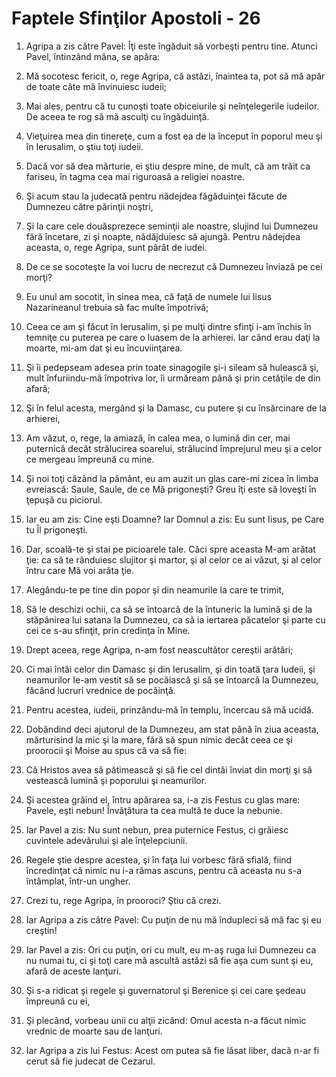 # Faptele Sfin&#355;ilor Apostoli - 26

1. Agripa a zis către Pavel: Îţi este îngăduit să vorbeşti pentru tine. Atunci Pavel, întinzând mâna, se apăra: 

2. Mă socotesc fericit, o, rege Agripa, că astăzi, înaintea ta, pot să mă apăr de toate câte mă învinuiesc iudeii; 

3. Mai ales, pentru că tu cunoşti toate obiceiurile şi neînţelegerile iudeilor. De aceea te rog să mă asculţi cu îngăduinţă. 

4. Vieţuirea mea din tinereţe, cum a fost ea de la început în poporul meu şi în Ierusalim, o ştiu toţi iudeii. 

5. Dacă vor să dea mărturie, ei ştiu despre mine, de mult, că am trăit ca fariseu, în tagma cea mai riguroasă a religiei noastre. 

6. Şi acum stau la judecată pentru nădejdea făgăduinţei făcute de Dumnezeu către părinţii noştri, 

7. Şi la care cele douăsprezece seminţii ale noastre, slujind lui Dumnezeu fără încetare, zi şi noapte, nădăjduiesc să ajungă. Pentru nădejdea aceasta, o, rege Agripa, sunt pârât de iudei. 

8. De ce se socoteşte la voi lucru de necrezut că Dumnezeu înviază pe cei morţi? 

9. Eu unul am socotit, în sinea mea, că faţă de numele lui Iisus Nazarineanul trebuia să fac multe împotrivă; 

10. Ceea ce am şi făcut în Ierusalim, şi pe mulţi dintre sfinţi i-am închis în temniţe cu puterea pe care o luasem de la arhierei. Iar când erau daţi la moarte, mi-am dat şi eu încuviinţarea. 

11. Şi îi pedepseam adesea prin toate sinagogile şi-i sileam să hulească şi, mult înfuriindu-mă  împotriva lor, îi urmăream până şi prin cetăţile de din afară; 

12. Şi în felul acesta, mergând şi la Damasc, cu putere şi cu însărcinare de la arhierei, 

13. Am văzut, o, rege, la amiază, în calea mea, o lumină din cer, mai puternică decât strălucirea soarelui, strălucind împrejurul meu şi a celor ce mergeau împreună cu mine. 

14. Şi noi toţi căzând la pământ, eu am auzit un glas care-mi zicea în limba evreiască: Saule, Saule, de ce Mă prigoneşti? Greu îţi este să loveşti în ţepuşă cu piciorul. 

15. Iar eu am zis: Cine eşti Doamne? Iar Domnul a zis: Eu sunt Iisus, pe Care tu Îl prigoneşti. 

16. Dar, scoală-te şi stai pe picioarele tale. Căci spre aceasta M-am arătat ţie: ca să te rânduiesc slujitor şi martor, şi al celor ce ai văzut, şi al celor întru care Mă voi arăta ţie. 

17. Alegându-te pe tine din popor şi din neamurile la care te trimit, 

18. Să le deschizi ochii, ca să se întoarcă de la întuneric la lumină şi de la stăpânirea lui satana la Dumnezeu, ca să ia iertarea păcatelor şi parte cu cei ce s-au sfinţit, prin credinţa în Mine. 

19. Drept aceea, rege Agripa, n-am fost neascultător cereştii arătări; 

20. Ci mai întâi celor din Damasc şi din Ierusalim, şi din toată ţara Iudeii, şi neamurilor le-am vestit să se pocăiască şi să se întoarcă la Dumnezeu, făcând lucruri vrednice de pocăinţă. 

21. Pentru acestea, iudeii, prinzându-mă în templu, încercau să mă ucidă. 

22. Dobândind deci ajutorul de la Dumnezeu, am stat până în ziua aceasta, mărturisind la mic şi la mare, fără să spun nimic decât ceea ce şi proorocii şi Moise au spus că va să fie: 

23. Că Hristos avea să pătimească şi să fie cel dintâi înviat din morţi şi să vestească lumină şi poporului şi neamurilor. 

24. Şi acestea grăind el, întru apărarea sa, i-a zis Festus cu glas mare: Pavele, eşti nebun!  Învăţătura ta cea multă te duce la nebunie. 

25. Iar Pavel a zis: Nu sunt nebun, prea puternice Festus, ci grăiesc cuvintele adevărului şi ale înţelepciunii. 

26. Regele ştie despre acestea, şi în faţa lui vorbesc fără sfială, fiind încredinţat că nimic nu i-a rămas ascuns, pentru că aceasta nu s-a întâmplat, într-un ungher. 

27. Crezi tu, rege Agripa, în prooroci? Ştiu că crezi. 

28. Iar Agripa a zis către Pavel: Cu puţin de nu mă îndupleci să mă fac şi eu creştin! 

29. Iar Pavel a zis: Ori cu puţin, ori cu mult, eu m-aş ruga lui Dumnezeu ca nu numai tu, ci şi toţi care mă ascultă astăzi să fie aşa cum sunt şi eu, afară de aceste lanţuri. 

30. Şi s-a ridicat şi regele şi guvernatorul şi Berenice şi cei care şedeau împreună cu ei, 

31. Şi plecând, vorbeau unii cu alţii zicând: Omul acesta n-a făcut nimic vrednic de moarte sau de lanţuri. 

32. Iar Agripa a zis lui Festus: Acest om putea să fie lăsat liber, dacă n-ar fi cerut să fie judecat de Cezarul. 

